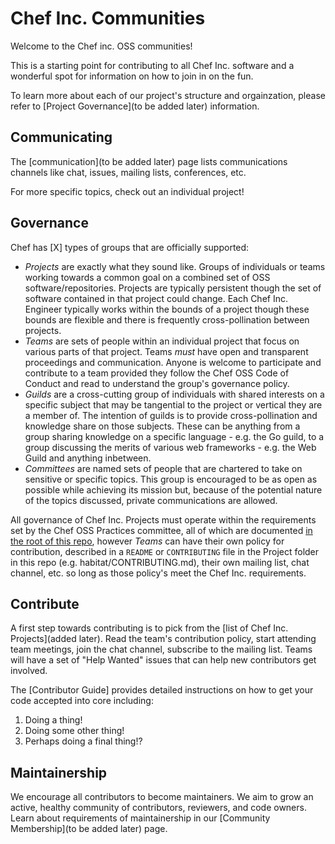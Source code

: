 # Chef Inc. Communities

Welcome to the Chef inc. OSS communities!

This is a starting point for contributing to all Chef Inc. software and a wonderful
spot for information on how to join in on the fun.

To learn more about each of our project's structure and orgainzation, please refer to
[Project Governance](to be added later) information.

## Communicating

The [communication](to be added later) page lists communications channels like chat, issues, mailing lists, conferences, etc.

For more specific topics, check out an individual project!

## Governance

Chef has [X] types of groups that are officially supported:

  - *Projects* are exactly what they sound like. Groups of individuals or teams working towards a common goal on a combined set of OSS software/repositories. Projects are typically persistent though the set of software contained in that project could change. Each Chef Inc. Engineer typically works within the bounds of a project though these bounds are flexible and there is frequently cross-pollination between projects.
  - *Teams* are sets of people within an individual project that focus on various parts of that project. Teams _must_ have open and transparent proceedings and communication. Anyone is welcome to participate and contribute to a team provided they follow the Chef OSS Code of Conduct and read to understand the group's governance policy.
  - *Guilds* are a cross-cutting group of individuals with shared interests on a specific subject that may be tangential to the project or vertical they are a member of. The intention of guilds is to provide cross-pollination and knowledge share on those subjects. These can be anything from a group sharing knowledge on a specific language - e.g. the Go guild, to a group discussing the merits of various web frameworks - e.g. the Web Guild and anything inbetween.
  - *Committees* are named sets of people that are chartered to take on sensitive or specific topics. This group is encouraged to be as open as possible while achieving its mission but, because of the potential nature of the topics discussed, private communications are allowed.

All governance of Chef Inc. Projects must operate within the requirements set by the Chef OSS Practices committee, all of which are documented [in the root of this repo](governance.md), however *Teams* can have their own policy for contribution, described in a `README` or `CONTRIBUTING` file in the Project folder in this repo (e.g. habitat/CONTRIBUTING.md), their own mailing list, chat channel, etc. so long as those policy's meet the Chef Inc. requirements. 

## Contribute

A first step towards contributing is to pick from the [list of Chef Inc. Projects](added later). Read the team's contribution policy, start attending team meetings, join the chat channel, subscribe to the mailing list. Teams will have a set of "Help Wanted" issues that can help new contributors get involved.

The [Contributor Guide] provides detailed instructions on how to get your code accepted into core including:

  1. Doing a thing!
  2. Doing some other thing!
  3. Perhaps doing a final thing!?

## Maintainership

We encourage all contributors to become maintainers. We aim to grow an active, healthy community of contributors, reviewers, and code owners. Learn about requirements of maintainership in our [Community Membership](to be added later) page.

